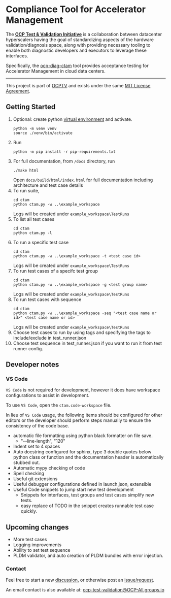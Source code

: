 # Compliance Tool for Accelerator Management

The [**OCP Test & Validation Initiative**](https://github.com/opencomputeproject/ocp-diag-core) is a collaboration between datacenter hyperscalers having the goal of standardizing aspects of the hardware validation/diagnosis space, along with providing necessary tooling to enable both diagnostic developers and executors to leverage these interfaces.

Specifically, the [ocp-diag-ctam](https://github.com/opencomputeproject/ocp-diag-ctam) tool provides acceptance testing for Accelerator Management in cloud data centers.

---

This project is part of [OCPTV](https://github.com/opencomputeproject/ocp-diag-core) and exists under the same [MIT License Agreement](https://github.com/opencomputeproject/ocp-diag-ctam/LICENSE).

## Getting Started

1. Optional: create python [virtual environment](https://docs.python.org/3/library/venv.html) and activate.
    ```
    python -m venv venv
    source ./venv/bin/activate
    ```
2. Run 
    ```
    python -m pip install -r pip-requirements.txt
    ```
3. For full documentation, from `/docs` directory, run
    ```
    ./make html
    ``````
    Open `docs/build/html/index.html` for full documentation including architecture and test case details
4. To run suite,
    ```
    cd ctam
    python ctam.py -w ..\example_workspace
    ```
    Logs will be created under `example_workspace\TestRuns`
5. To list all test cases 
    ```
    cd ctam
    python ctam.py -l
    ```
6. To run a specific test case 
    ```
    cd ctam
    python ctam.py -w ..\example_workspace -t <test case id>
    ```
    Logs will be created under `example_workspace\TestRuns`
7. To run test cases of a specifc test group
    ```
    cd ctam
    python ctam.py -w ..\example_workspace -g <test group name>
    ```
    Logs will be created under `example_workspace\TestRuns`
8. To run test cases with sequence
    ```
    cd ctam
    python ctam.py -w ..\example_workspace -seq "<test case name or id>" <test case name or id>
    ```
    Logs will be created under `example_workspace\TestRuns`
8. Choose test cases to run by using tags and specifying the tags to include/exclude in test_runner.json 
9. Choose test sequence in test_runner.json if you want to run it from test runner config.


## Developer notes
### VS Code

`VS Code` is not required for development, however it does have workspace configurations to assist in development.

To use `VS Code`, open the `ctam.code-workspace` file.

In lieu of `VS Code` usage, the following items should be configured for other editors or the developer should perform
steps manually to ensure the consistency of the code base.

- automatic file formatting using python black formatter on file save.
    - "--line-length", "120"
- Indent set to 4 spaces
- Auto docstring configured for sphinx, type 3 double quotes below python class or function and the documentation header is automatically stubbed out.
- Automatic mypy checking of code
- Spell checking
- Useful git extensions
- Useful debugger configurations defined in launch.json, extensible
- Useful Code snippets to jump start new test development
    - Snippets for interfaces, test groups and test cases simplify new tests.
    - easy replace of TODO in the snippet creates runnable test case quickly.

## Upcoming changes 

- More test cases
- Logging improvements
- Ability to set test sequence
- PLDM validator, and auto creation of PLDM bundles with error injection.

### Contact

Feel free to start a new [discussion](https://github.com/opencomputeproject/ocp-diag-ctam/discussions), or otherwise post an [issue/request](https://github.com/opencomputeproject/ocp-diag-ctam/issues).

An email contact is also available at: ocp-test-validation@OCP-All.groups.io
